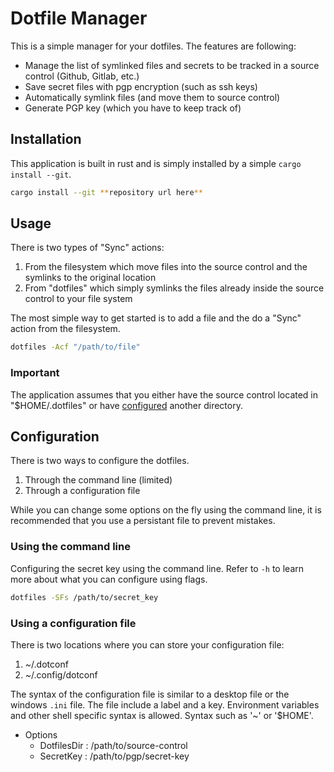 # Dotfile Manager

This is a simple manager for your dotfiles. The features are following:
- Manage the list of symlinked files and secrets to be tracked in a source control (Github, Gitlab, etc.)
- Save secret files with pgp encryption (such as ssh keys)
- Automatically symlink files (and move them to source control)
- Generate PGP key (which you have to keep track of)

## Installation
This application is built in rust and is simply installed by a simple `cargo install --git`.
```bash
cargo install --git **repository url here**
```

## Usage
There is two types of "Sync" actions:
1. From the filesystem which move files into the source control and the symlinks to the original location
2. From "dotfiles" which simply symlinks the files already inside the source control to your file system

The most simple way to get started is to add a file and the do a "Sync" action from the filesystem.

```bash
dotfiles -Acf "/path/to/file"
```

### **Important**
The application assumes that you either have the source control located in "$HOME/.dotfiles" or have [configured](#configuration) another directory.

## Configuration
There is two ways to configure the dotfiles.
1. Through the command line (limited)
2. Through a configuration file

While you can change some options on the fly using the command line, it is recommended that you use a persistant file to prevent mistakes.

### Using the command line
Configuring the secret key using the command line. Refer to `-h` to learn more about what you can configure using flags.
```bash
dotfiles -SFs /path/to/secret_key
```

### Using a configuration file
There is two locations where you can store your configuration file:
1. ~/.dotconf
2. ~/.config/dotconf

The syntax of the configuration file is similar to a desktop file or the windows `.ini` file. The file include a label and a key. Environment variables and other shell specific syntax is allowed. Syntax such as '~' or '$HOME'.

- Options
    - DotfilesDir : /path/to/source-control
    - SecretKey : /path/to/pgp/secret-key
